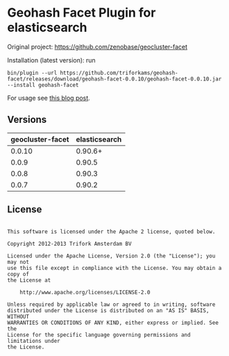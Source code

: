 Geohash Facet Plugin for elasticsearch
==========================================

Original project: https://github.com/zenobase/geocluster-facet

Installation (latest version): run

```
bin/plugin --url https://github.com/triforkams/geohash-facet/releases/download/geohash-facet-0.0.10/geohash-facet-0.0.10.jar --install geohash-facet
```


For usage see [this blog post](http://blog.trifork.com/2013/08/01/server-side-clustering-of-geo-points-on-a-map-using-elasticsearch/).

Versions
--------

<table>
    <thead>
		<tr>
			<th>geocluster-facet</th>
			<th>elasticsearch</th>
		</tr>
	</thead>
	<tbody>
		<tr>
			<td>0.0.10</td>
			<td>0.90.6+</td>
		</tr>
		<tr>
			<td>0.0.9</td>
			<td>0.90.5</td>
		</tr>
		<tr>
			<td>0.0.8</td>
			<td>0.90.3</td>
		</tr>
		<tr>
			<td>0.0.7</td>
			<td>0.90.2</td>
		</tr>
	</tbody>
</table>



License
-------

```

This software is licensed under the Apache 2 license, quoted below.

Copyright 2012-2013 Trifork Amsterdam BV

Licensed under the Apache License, Version 2.0 (the "License"); you may not
use this file except in compliance with the License. You may obtain a copy of
the License at

    http://www.apache.org/licenses/LICENSE-2.0

Unless required by applicable law or agreed to in writing, software
distributed under the License is distributed on an "AS IS" BASIS, WITHOUT
WARRANTIES OR CONDITIONS OF ANY KIND, either express or implied. See the
License for the specific language governing permissions and limitations under
the License.
```
